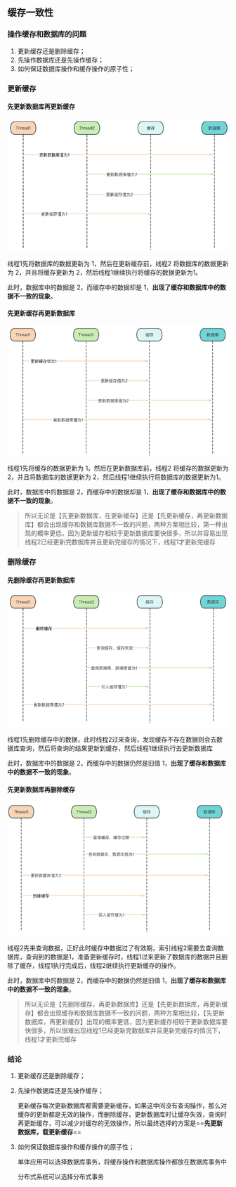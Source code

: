 ## 缓存一致性

### 操作缓存和数据库的问题

1.   更新缓存还是删除缓存；
2.   先操作数据库还是先操作缓存；
3.   如何保证数据库操作和缓存操作的原子性；

### 更新缓存

#### 先更新数据库再更新缓存

![image-20230405184522049](assets/./image-20230405184522049.png)

线程1先将数据库的数据更新为 1，然后在更新缓存前，线程2 将数据库的数据更新为 2，并且将缓存更新为 2，然后线程1继续执行将缓存的数据更新为1。

此时，数据库中的数据是 2，而缓存中的数据却是 1，**出现了缓存和数据库中的数据不一致的现象**。



#### 先更新缓存再更新数据库

![image-20230405184544225](./assets/image-20230405184544225.png)

线程1先将缓存的数据更新为 1，然后在更新数据库前，线程2 将缓存的数据更新为 2，并且将数据库的数据更新为 2，然后线程1继续执行将数据库的数据更新为1。

此时，数据库中的数据是 2，而缓存中的数据却是 1，**出现了缓存和数据库中的数据不一致的现象**。

>   所以无论是【先更新数据库，在更新缓存】还是【先更新缓存，再更新数据库】都会出现缓存和数据库数据不一致的问题，两种方案相比较，第一种出现的概率更低，因为更新缓存相较于更新数据库要快很多，所以并容易出现线程2已经更新完数据库并且更新完缓存的情况下，线程1才更新完缓存

### 删除缓存

#### 先删除缓存再更新数据库

![image-20230405184610602](./assets/image-20230405184610602.png)

线程1先删除缓存中的数据，此时线程2过来查询，发现缓存不存在数据则会去数据库查询，然后将查询的结果更新到缓存，然后线程1继续执行去更新数据库

此时，数据库中的数据是 2，而缓存中的数据仍然是旧值 1，**出现了缓存和数据库中的数据不一致的现象**。

#### 先更新数据库再删除缓存

![image-20230405184620049](./assets/image-20230405184620049.png)

线程2先来查询数据，正好此时缓存中数据过了有效期，索引线程2需要去查询数据库，查询到的数据是1，准备更新缓存时，线程1过来更新了数据库的数据并且删除了缓存，线程1执行完成后，线程2继续执行更新缓存的操作。

此时，数据库中的数据是 2，而缓存中的数据仍然是旧值 1，**出现了缓存和数据库中的数据不一致的现象**。

>   所以无论是【先删除缓存，再更新数据库】还是【先更新数据库，再更新缓存】都会出现缓存和数据库数据不一致的问题，两种方案相比较，【先更新数据库，再更新缓存】出现的概率更低，因为更新缓存相较于更新数据库要快很多，所以很难出现线程1已经更新完数据库并且更新完缓存的情况下，线程1才更新完缓存

### 结论

1.   更新缓存还是删除缓存；

2.   先操作数据库还是先操作缓存；

     更新缓存每次更新数据库都需要更新缓存，如果这中间没有查询操作，那么对缓存的更新都是无效的操作，而删除缓存，更新数据库时让缓存失效，查询时再更新缓存，可以减少对缓存的无效操作，所以最终选择的方案是==**先更新数据库，载更新缓存**==

3.   如何保证数据库操作和缓存操作的原子性；

     单体应用可以选择数据库事务，将缓存操作和数据库操作都放在数据库事务中

     分布式系统可以选择分布式事务